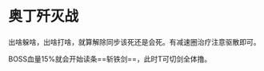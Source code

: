 # 奥丁歼灭战

出啥躲啥，出啥打啥，就算解除同步该死还是会死。有减速圈<img class="no-zoom sm-icon" :src="$withBase('/images/jobs/healer.png')" height="20">治疗注意驱散即可。

BOSS血量15%就会开始读条==斩铁剑==，此时T可切剑全体撸。